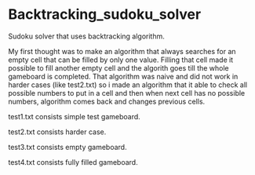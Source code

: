 # Backtracking_sudoku_solver
Sudoku solver that uses backtracking algorithm.

My first thought was to make an algorithm that always searches for an empty cell that can be filled by only one value. Filling that cell made it possible to fill another empty cell and the algorith goes till the whole gameboard is completed. That algorithm was naive and did not work in harder cases (like test2.txt) so i made an algorithm that it able to check all possible numbers to put in a cell and then when next cell has no possible numbers, algorithm comes back and changes previous cells.

test1.txt consists simple test gameboard.

test2.txt consists harder case.

test3.txt consists empty gameboard.

test4.txt consists fully filled gameboard.
